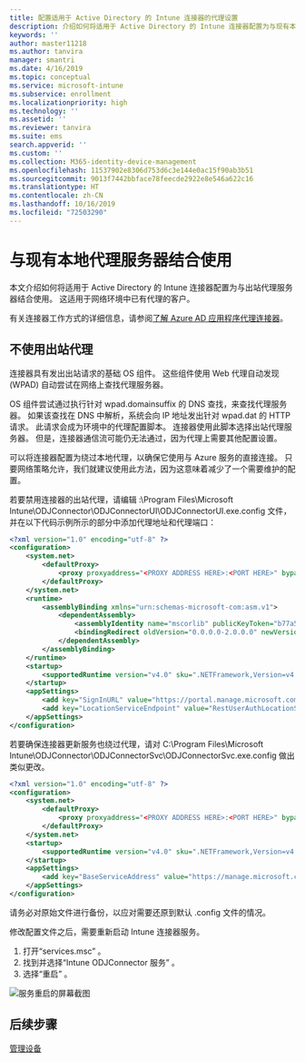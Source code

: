 ```yaml
---
title: 配置适用于 Active Directory 的 Intune 连接器的代理设置
description: 介绍如何将适用于 Active Directory 的 Intune 连接器配置为与现有本地代理服务器结合使用。
keywords: ''
author: master11218
ms.author: tanvira
manager: smantri
ms.date: 4/16/2019
ms.topic: conceptual
ms.service: microsoft-intune
ms.subservice: enrollment
ms.localizationpriority: high
ms.technology: ''
ms.assetid: ''
ms.reviewer: tanvira
ms.suite: ems
search.appverid: ''
ms.custom: ''
ms.collection: M365-identity-device-management
ms.openlocfilehash: 11537902e8306d753d6c3e144e0ac15f90ab3b51
ms.sourcegitcommit: 9013f7442bbface78feecde2922e8e546a622c16
ms.translationtype: HT
ms.contentlocale: zh-CN
ms.lasthandoff: 10/16/2019
ms.locfileid: "72503290"
---
```

# <a name="work-with-existing-on-premises-proxy-servers"></a>与现有本地代理服务器结合使用

本文介绍如何将适用于 Active Directory 的 Intune 连接器配置为与出站代理服务器结合使用。 这适用于网络环境中已有代理的客户。

有关连接器工作方式的详细信息，请参阅[了解 Azure AD 应用程序代理连接器](https://docs.microsoft.com/azure/active-directory/manage-apps/application-proxy-connectors)。

## <a name="bypass-outbound-proxies"></a>不使用出站代理

连接器具有发出出站请求的基础 OS 组件。 这些组件使用 Web 代理自动发现 (WPAD) 自动尝试在网络上查找代理服务器。

OS 组件尝试通过执行针对 wpad.domainsuffix 的 DNS 查找，来查找代理服务器。 如果该查找在 DNS 中解析，系统会向 IP 地址发出针对 wpad.dat 的 HTTP 请求。 此请求会成为环境中的代理配置脚本。 连接器使用此脚本选择出站代理服务器。 但是，连接器通信流可能仍无法通过，因为代理上需要其他配置设置。

可以将连接器配置为绕过本地代理，以确保它使用与 Azure 服务的直接连接。 只要网络策略允许，我们就建议使用此方法，因为这意味着减少了一个需要维护的配置。

若要禁用连接器的出站代理，请编辑 :\Program Files\Microsoft Intune\ODJConnector\ODJConnectorUI\ODJConnectorUI.exe.config 文件，并在以下代码示例所示的部分中添加代理地址和代理端口：

```xml
<?xml version="1.0" encoding="utf-8" ?>
<configuration>
    <system.net>  
        <defaultProxy>   
            <proxy proxyaddress="<PROXY ADDRESS HERE>:<PORT HERE>" bypassonlocal="True" usesystemdefault="True"/>   
        </defaultProxy>  
    </system.net>
    <runtime>
        <assemblyBinding xmlns="urn:schemas-microsoft-com:asm.v1">
            <dependentAssembly>
                <assemblyIdentity name="mscorlib" publicKeyToken="b77a5c561934e089" culture="neutral"/>
                <bindingRedirect oldVersion="0.0.0.0-2.0.0.0" newVersion="4.6.0.0" />
            </dependentAssembly>
        </assemblyBinding>
    </runtime>
    <startup> 
        <supportedRuntime version="v4.0" sku=".NETFramework,Version=v4.6" />
    </startup>
    <appSettings>
        <add key="SignInURL" value="https://portal.manage.microsoft.com/Home/ClientLogon"/>
        <add key="LocationServiceEndpoint" value="RestUserAuthLocationService/RestUserAuthLocationService/ServiceAddresses"/>
    </appSettings>
</configuration>
```

若要确保连接器更新服务也绕过代理，请对 C:\Program Files\Microsoft Intune\ODJConnector\ODJConnectorSvc\ODJConnectorSvc.exe.config 做出类似更改。

```xml
<?xml version="1.0" encoding="utf-8" ?>
<configuration>
    <system.net>  
        <defaultProxy>   
            <proxy proxyaddress="<PROXY ADDRESS HERE>:<PORT HERE>" bypassonlocal="True" usesystemdefault="True"/>   
        </defaultProxy>  
    </system.net>
    <startup>
        <supportedRuntime version="v4.0" sku=".NETFramework,Version=v4.6" />
    </startup>
    <appSettings>
        <add key="BaseServiceAddress" value="https://manage.microsoft.com/" />
    </appSettings>
</configuration>
```

请务必对原始文件进行备份，以应对需要还原到默认 .config 文件的情况。

修改配置文件之后，需要重新启动 Intune 连接器服务。 

1. 打开“services.msc”  。
2. 找到并选择“Intune ODJConnector 服务”  。
3. 选择“重启”  。

![服务重启的屏幕截图](./media/autopilot-hybrid-connector-proxy/service-restart.png)


## <a name="next-steps"></a>后续步骤

[管理设备](../remote-actions/device-management.md)